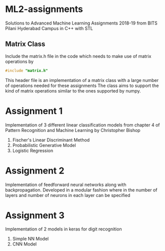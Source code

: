 # ML2-assignments
Solutions to Advanced Machine Learning Assignments 2018-19 from BITS Pilani Hyderabad Campus in C++ with STL
## Matrix Class
Include the matrix.h file in the code which needs to make use of matrix operations by
```cpp
#include "matrix.h"
```
This header file is an implementation of a matrix class with a large number of operations needed for these assignments
The class aims to support the kind of matrix operations similar to the ones supported by numpy.
# Assignment 1
Implementation of 3 different linear classification models from chapter 4 of Pattern Recognition and Machine Learning by Christopher Bishop
1. Fischer's Linear Discriminant Method
2. Probabilistic Generative Model
3. Logistic Regression

# Assignment 2
Implementation of feedforward neural networks along with backpropagation. Developed in a modular fashion where in the number of layers and number of neurons in each layer can be specified


# Assignment 3
Implementation of 2 models in keras for digit recognition
1. Simple NN Model
2. CNN Model
